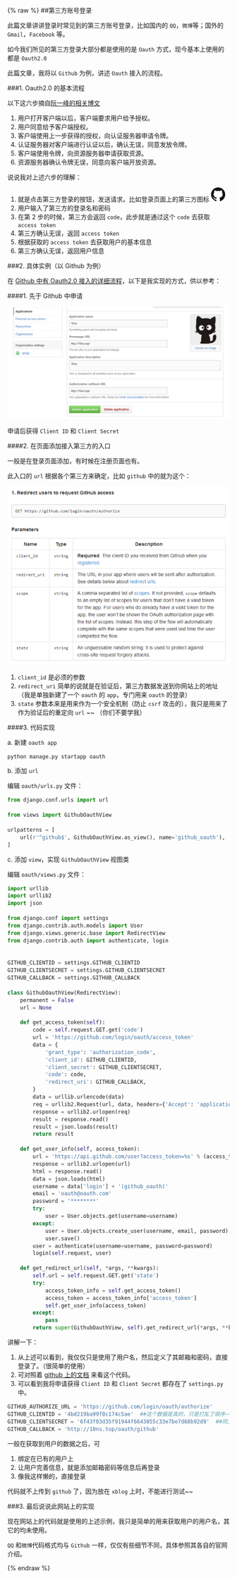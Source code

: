 {% raw %}
##第三方账号登录

此篇文章讲讲登录时常见到的第三方账号登录，比如国内的 `QQ`，`微博`等；国外的 `Gmail`，`Facebook` 等。

如今我们所见的第三方登录大部分都是使用的是 `Oauth` 方式，现今基本上使用的都是 `Oauth2.0`

此篇文章，我将以 `Github` 为例，讲述 `Oauth` 接入的流程。

###1. Oauth2.0 的基本流程

以下这六步摘自[阮一峰的相关博文](http://www.ruanyifeng.com/blog/2014/05/oauth_2_0.html)

1. 用户打开客户端以后，客户端要求用户给予授权。
2. 用户同意给予客户端授权。
3. 客户端使用上一步获得的授权，向认证服务器申请令牌。
4. 认证服务器对客户端进行认证以后，确认无误，同意发放令牌。
5. 客户端使用令牌，向资源服务器申请获取资源。
6. 资源服务器确认令牌无误，同意向客户端开放资源。

说说我对上述六步的理解：

1. 就是点击第三方登录的按钮，发送请求。比如登录页面上的第三方图标 ![](/img/github_login_logo_s.png)
2. 用户输入了第三方的登录名和密码
3. 在第 2 步的时候，第三方会返回 `code`，此步就是通过这个 `code` 去获取 `access token`
4. 第三方确认无误，返回 `access token`
5. 根据获取的 `access token` 去获取用户的基本信息
6. 第三方确认无误，返回用户信息


###2. 具体实例（以 Github 为例）

在 [Github 中有 Oauth2.0 接入的详细流程](https://developer.github.com/v3/oauth/)，以下是我实现的方式，供以参考：

####1. 先于 Github 中申请

![](/img/django_oauth_login_001.png)

申请后获得 `Client ID` 和 `Client Secret`

####2. 在页面添加接入第三方的入口

一般是在登录页面添加，有时候在注册页面也有。

此入口的 `url` 根据各个第三方来确定，比如 `github` 中的就为这个：

![](/img/django_oauth_login_002.png)

1. `client_id` 是必须的参数
2. `redirect_uri` 简单的说就是在验证后，第三方数据发送到你网站上的地址（我是单独新建了一个 `oauth` 的 `app`，专门用来 `oauth` 的登录）
3. `state` 参数本来是用来作为一个安全机制（防止 `csrf` 攻击的），我只是用来了作为验证后的重定向 `url` ~~ （你们不要学我）

####3. 代码实现

a. 新建 `oauth app`

```python
python manage.py startapp oauth
```

b. 添加 `url`

编辑 `oauth/urls.py` 文件：

```python
from django.conf.urls import url

from views import GithubOauthView

urlpatterns = [
    url(r'^github$', GithubOauthView.as_view(), name='github_oauth'),
]
```

c. 添加 `view`，实现 `GithubOauthView` 视图类

编辑 `oauth/views.py` 文件：

```python
import urllib
import urllib2
import json

from django.conf import settings
from django.contrib.auth.models import User
from django.views.generic.base import RedirectView
from django.contrib.auth import authenticate, login


GITHUB_CLIENTID = settings.GITHUB_CLIENTID
GITHUB_CLIENTSECRET = settings.GITHUB_CLIENTSECRET
GITHUB_CALLBACK = settings.GITHUB_CALLBACK

class GithubOauthView(RedirectView):
    permanent = False
    url = None

    def get_access_token(self):
        code = self.request.GET.get('code')
        url = 'https://github.com/login/oauth/access_token'
        data = {
            'grant_type': 'authorization_code',
            'client_id': GITHUB_CLIENTID,
            'client_secret': GITHUB_CLIENTSECRET,
            'code': code,
            'redirect_uri': GITHUB_CALLBACK,
        }
        data = urllib.urlencode(data)
        req = urllib2.Request(url, data, headers={'Accept': 'application/json'})
        response = urllib2.urlopen(req)
        result = response.read()
        result = json.loads(result)
        return result

    def get_user_info(self, access_token):
        url = 'https://api.github.com/user?access_token=%s' % (access_token)
        response = urllib2.urlopen(url)
        html = response.read()
        data = json.loads(html)
        username = data['login'] + '(github_oauth)'
        email = 'oauth@oauth.com'
        password = '********'
        try:
            user = User.objects.get(username=username)
        except:
            user = User.objects.create_user(username, email, password)
            user.save()
        user = authenticate(username=username, password=password)
        login(self.request, user)

    def get_redirect_url(self, *args, **kwargs):
        self.url = self.request.GET.get('state')
        try:
            access_token_info = self.get_access_token()
            access_token = access_token_info['access_token']
            self.get_user_info(access_token)
        except:
            pass
        return super(GithubOauthView, self).get_redirect_url(*args, **kwargs)
```

讲解一下：

1. 从上述可以看到，我仅仅只是使用了用户名，然后定义了其邮箱和密码，直接登录了。（很简单的使用）
2. 可对照着 [github 上的文档](https://developer.github.com/v3/oauth/) 来看这个代码。
3. 可以看到我将申请获得 `Client ID` 和 `Client Secret` 都存在了 `settings.py` 中。

```python
GITHUB_AUTHORIZE_URL = 'https://github.com/login/oauth/authorize'
GITHUB_CLIENTID = '4bd219ba99f0c174c5ae'  ##这个数据是真的，只是打乱了顺序~~~
GITHUB_CLIENTSECRET = '6f43f03d35f91944f6643055c33e7be7d68b92d9'  ##同上
GITHUB_CALLBACK = 'http://10ns.top/oauth/github'
```

一般在获取到用户的数据之后，可

1. 绑定在已有的用户上
2. 让用户完善信息，就是添加邮箱密码等信息后再登录
3. 像我这样懒的，直接登录


代码就不上传到 `github` 了，因为放在 `xblog` 上时，不能进行测试~~

###3. 最后说说此网站上的实现

现在网站上的代码就是使用的上述示例，我只是简单的用来获取用户的用户名，其它的均未使用。

`QQ` 和`微博`代码格式均与 `Github` 一样，仅仅有些细节不同，具体参照其各自的官网介绍。

{% endraw %}
